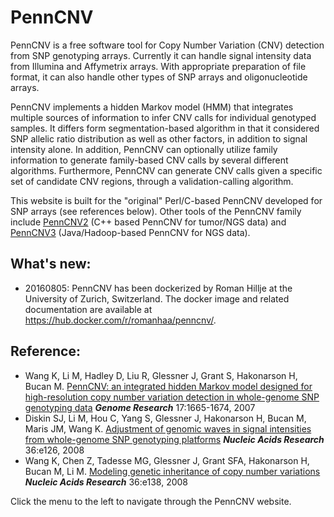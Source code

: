# PennCNV

PennCNV is a free software tool for Copy Number Variation (CNV) detection from SNP genotyping arrays. Currently it can handle signal intensity data from Illumina and Affymetrix arrays. With appropriate preparation of file format, it can also handle other types of SNP arrays and oligonucleotide arrays.

PennCNV implements a hidden Markov model (HMM) that integrates multiple sources of information to infer CNV calls for individual genotyped samples. It differs form segmentation-based algorithm in that it considered SNP allelic ratio distribution as well as other factors, in addition to signal intensity alone. In addition, PennCNV can optionally utilize family information to generate family-based CNV calls by several different algorithms. Furthermore, PennCNV can generate CNV calls given a specific set of candidate CNV regions, through a validation-calling algorithm.

This website is built for the "original" Perl/C-based PennCNV developed for SNP arrays (see references below). Other tools of the PennCNV family include [PennCNV2](https://github.com/WGLab/PennCNV2/) (C++ based PennCNV for tumor/NGS data) and [PennCNV3](https://github.com/WGLab/HadoopCNV) (Java/Hadoop-based PennCNV for NGS data).

## What's new:

- 20160805: PennCNV has been dockerized by Roman Hillje at the University of Zurich, Switzerland. The docker image and related documentation are available at https://hub.docker.com/r/romanhaa/penncnv/. 

## Reference:

- Wang K, Li M, Hadley D, Liu R, Glessner J, Grant S, Hakonarson H, Bucan M. [PennCNV: an integrated hidden Markov model designed for high-resolution copy number variation detection in whole-genome SNP genotyping data](http://genome.cshlp.org/cgi/content/short/17/11/1665) _**Genome Research**_ 17:1665-1674, 2007
- Diskin SJ, Li M, Hou C, Yang S, Glessner J, Hakonarson H, Bucan M, Maris JM, Wang K. [Adjustment of genomic waves in signal intensities from whole-genome SNP genotyping platforms](http://nar.oxfordjournals.org/cgi/content/short/36/19/e126) **_Nucleic Acids Research_** 36:e126, 2008
- Wang K, Chen Z, Tadesse MG, Glessner J, Grant SFA, Hakonarson H, Bucan M, Li M. [Modeling genetic inheritance of copy number variations](http://nar.oxfordjournals.org/cgi/content/short/36/21/e138) _**Nucleic Acids Research**_ 36:e138, 2008 

Click the menu to the left to navigate through the PennCNV website.


